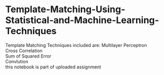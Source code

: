 # Template-Matching-Using-Statistical-and-Machine-Learning-Techniques
Template Matching Techniques included are:
Multilayer Perceptron<br />
Cross Correlation<br />
Sum of Squared Error<br />
Convlution<br />
this notebook is part of uploaded assignment<br />
